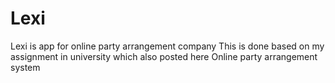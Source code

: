 # Lexi
Lexi is app for online party arrangement company
This is done based on my assignment in university which also posted here Online party arrangement system
